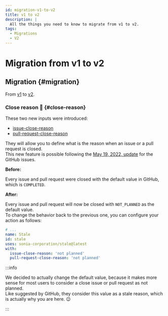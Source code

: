 ```yaml
---
id: migration-v1-to-v2
title: v1 to v2
description: |
  All the things you need to know to migrate from v1 to v2.
tags:
  - Migrations
  - V2
---
```


# Migration from v1 to v2

## Migration {#migration}

From [v1](https://github.com/Sonia-corporation/stale/releases/tag/1.61.0) to [v2](https://github.com/Sonia-corporation/stale/releases/tag/2.0.0).

### Close reason 🍬 {#close-reason}

These two new inputs were introduced:

- [issue-close-reason](../issues/inputs/issue-close-reason-input)
- [pull-request-close-reason](../pull-requests/inputs/pull-request-close-reason-input)

They will allow you to define what is the reason when an issue or a pull request is closed.  
This new feature is possible following the [May 19, 2022, update](https://github.blog/changelog/2022-05-19-the-new-github-issues-may-19th-update/#%F0%9F%95%B5%F0%9F%8F%BD%E2%99%80%EF%B8%8F-issue-closed-reasons) for the GitHub issues.

**Before:**

Every issue and pull request were closed with the default value in GitHub, which is `COMPLETED`.

**After:**

Every issue and pull request will now be closed with `NOT_PLANNED` as the default value.  
To change the behavior back to the previous one, you can configure your action as follows:

```yml {6-7}
# ...
name: Stale
id: stale
uses: sonia-corporation/stale@latest
with:
  issue-close-reason: 'not planned'
  pull-request-close-reason: 'not planned'
```

:::info

We decided to actually change the default value, because it makes more sense for most users to consider a close issue or pull request as not planned.  
Like suggested by GitHub, they consider this value as a stale reason, which is actually why you are here. 😉

:::
